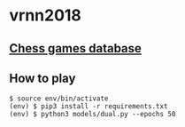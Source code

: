 # vrnn2018

## [Chess games database](https://www.ficsgames.org/download.html)

## How to play

```shell
$ source env/bin/activate
(env) $ pip3 install -r requirements.txt
(env) $ python3 models/dual.py --epochs 50
```
